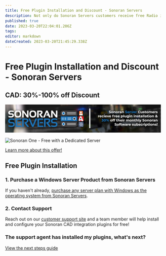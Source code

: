 ```yaml
---
title: Free Plugin Installation and Discount - Sonoran Servers
description: Not only do Sonoran Servers customers receive free Radio installation, but can save 30%-100% on your Sonoran Radio subscription every month when you purchase a Windows Server from Sonoran Servers!
published: true
date: 2023-03-20T22:04:01.206Z
tags: 
editor: markdown
dateCreated: 2023-03-20T21:45:29.338Z
---
```


# Free Plugin Installation and Discount - Sonoran Servers

## CAD: 30%-100% off Discount

![30% off Sonoran Software Subscriptions with Sonoran Servers](/pricing/serversbundlediscount.png)

![Sonoran One - Free with a Dedicated Server](/pricing/sonoranonebundle.png)

[Learn more about this offer!](https://info.sonoranservers.com/pricing/promotions-and-discounts/30-off-software)

## Free Plugin Installation

### 1. Purchase a Windows Server Product from Sonoran Servers

If you haven't already, [purchase any server plan with Windows as the operating system from Sonoran Servers](https://info.sonoranservers.com/tutorials/windows-server/purchasing-and-getting-started).

### 2. Contact Support

Reach out on our [customer support site](https://support.sonoransoftware.com) and a team member will help install and configure your Sonoran CAD integration plugins for free!

### The support agent has installed my plugins, what's next?
[View the next steps guide](/pricing/discounts-and-offers/free-install-next-steps)
